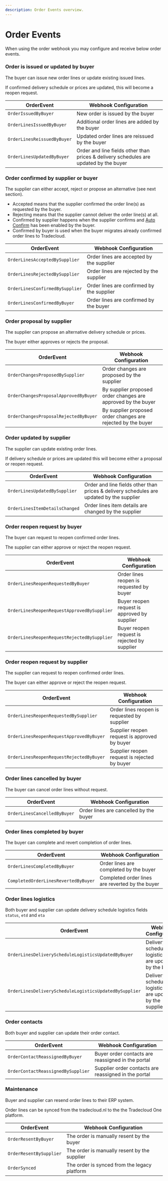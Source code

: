```yaml
---
description: Order Events overview.
---
```


# Order Events

When using the order webhook you may configure and receive below order events.

### Order is issued or updated by buyer

The buyer can issue new order lines or update existing issued lines.

If confirmed delivery schedule or prices are updated, this will become a reopen request.

| OrderEvent                  | Webhook Configuration |
| --------------------------- |-----------------------|
| `OrderIssuedByBuyer`        | New order is issued by the buyer |
| `OrderLinesIssuedByBuyer`   | Additional order lines are added by the buyer |
| `OrderLinesReissuedByBuyer` | Updated order lines are reissued by the buyer |
| `OrderLinesUpdatedByBuyer`  | Order and line fields other than prices & delivery schedules are updated by the buyer |

### Order confirmed by supplier or buyer

The supplier can either accept, reject or propose an alternative (see next section).

- Accepted means that the supplier confirmed the order line(s) as requested by the buyer.
- Rejecting means that the supplier cannot deliver the order line(s) at all.
- Confirmed by supplier happens when the supplier confirms and [Auto Confirm](https://docs.tradecloud1.com/api/processes/order/buyer/issue/indicators#auto-confirm) has been enabled by the buyer.
- Confirmed by buyer is used when the buyer migrates already confirmed order lines to Tradecloud.

| OrderEvent                      | Webhook Configuration                     |
| ------------------------------- | ----------------------------------------- |
| `OrderLinesAcceptedBySupplier`  | Order lines are accepted by the supplier  |
| `OrderLinesRejectedBySupplier`  | Order lines are rejected by the supplier  |
| `OrderLinesConfirmedBySupplier` | Order lines are confirmed by the supplier |
| `OrderLinesConfirmedByBuyer`    | Order lines are confirmed by the buyer    |


### Order proposal by supplier

The supplier can propose an alternative delivery schedule or prices.

The buyer either approves or rejects the proposal.

| OrderEvent                            | Webhook Configuration                                        |
| --------------------------------------| ------------------------------------------------------------ |
| `OrderChangesProposedBySupplier`      | Order changes are proposed by the supplier                   |
| `OrderChangesProposalApprovedByBuyer` | By supplier proposed order changes are approved by the buyer |
| `OrderChangesProposalRejectedByBuyer` | By supplier proposed order changes are rejected by the buyer |

### Order updated by supplier

The supplier can update existing order lines.

If delivery schedule or prices are updated this will become either a proposal or reopen request.

| OrderEvent                     | Webhook Configuration                        |
| ------------------------------ | -------------------------------------------- |
| `OrderLinesUpdatedBySupplier`  | Order and line fields other than prices & delivery schedules are updated by the supplier |
| `OrderLinesItemDetailsChanged` | Order lines item details are changed by the supplier | 

### Order reopen request by buyer

The buyer can request to reopen confirmed order lines.

The supplier can either approve or reject the reopen request.

| OrderEvent                                  | Webhook Configuration                        |
| ------------------------------------------- | -------------------------------------------- |
| `OrderLinesReopenRequestedByBuyer`          | Order lines reopen is requested by buyer     |
| `OrderLinesReopenRequestApprovedBySupplier` | Buyer reopen request is approved by supplier |
| `OrderLinesReopenRequestRejectedBySupplier` | Buyer reopen request is rejected by supplier |

### Order reopen request by supplier

The supplier can request to reopen confirmed order lines.

The buyer can either approve or reject the reopen request.

| OrderEvent                               | Webhook Configuration                        |
| ---------------------------------------- | -------------------------------------------- |
| `OrderLinesReopenRequestedBySupplier`    | Order lines reopen is requested by supplier  |
| `OrderLinesReopenRequestApprovedByBuyer` | Supplier reopen request is approved by buyer |
| `OrderLinesReopenRequestRejectedByBuyer` | Supplier reopen request is rejected by buyer |

### Order lines cancelled by buyer

The buyer can cancel order lines without request.

| OrderEvent                   | Webhook Configuration                  |
| ---------------------------- | -------------------------------------- |
| `OrderLinesCancelledByBuyer` | Order lines are cancelled by the buyer |

### Order lines completed by buyer

The buyer can complete and revert completion of order lines.

| OrderEvent                           | Webhook Configuration                           |
| ------------------------------------ | ----------------------------------------------- |
| `OrderLinesCompletedByBuyer`         | Order lines are completed by the buyer          |
| `CompletedOrderLinesRevertedByBuyer` | Completed order lines are reverted by the buyer |

### Order lines logistics

Both buyer and supplier can update delivery schedule logistics fields `status`, `etd` and `eta`

| OrderEvent                                             | Webhook Configuration |
| ------------------------------------------------------ | --------------------- |
| `OrderLinesDeliveryScheduleLogisticsUpdatedByBuyer`    | Delivery schedule logistics fields are updated by the buyer    |
| `OrderLinesDeliveryScheduleLogisticsUpdatedBySupplier` | Delivery schedule logistics fields are updated by the supplier |

### Order contacts

Both buyer and supplier can update their order contact.

| OrderEvent                         | Webhook Configuration                                |
| ---------------------------------- | ---------------------------------------------------- |
| `OrderContactReassignedByBuyer`    | Buyer order contacts are reassigned in the portal    |
| `OrderContactReassignedBySupplier` | Supplier order contacts are reassigned in the portal |

### Maintenance

Buyer and supplier can resend order lines to their ERP system.

Order lines can be synced from the tradecloud.nl to the the Tradecloud One platform.

| OrderEvent              | Webhook Configuration                        |
| ----------------------- | -------------------------------------------- |
| `OrderResentByBuyer`    | The order is manually resent by the buyer    |
| `OrderResentBySupplier` | The order is manually resent by the supplier |
| `OrderSynced`           | The order is synced from the legacy platform |
